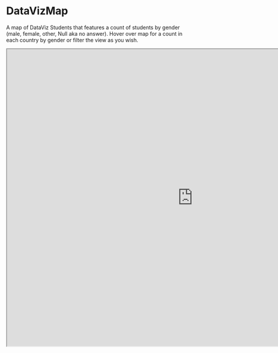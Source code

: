 # DataVizMap
A map of DataViz Students that features a count of students by gender (male, female, other, Null aka no answer).  Hover over map for a count in each country by gender or filter the view as you wish.
<iframe src="https://public.tableau.com/views/DataVizStudentsbyNationality_Gender/Sheet1?:embed=yes&:tabs=yes&:toolbar=yes" width="1000" height="800"></iframe>
